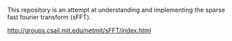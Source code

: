 This repository is an attempt at understanding and implementing the sparse fast fourier transform (sFFT).

http://groups.csail.mit.edu/netmit/sFFT/index.html

